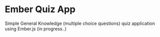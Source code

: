 # Ember Quiz App

Simple General Knowledge (multiple choice questions) quiz application using Ember.js (in progress..)
